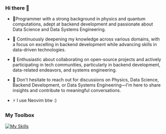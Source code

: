 ### Hi there 👋 

- 🔭Programmer with a strong background in physics and quantum computations, adept at backend development and passionate about Data Science and Data Systems Engineering.
  
- 🌱 Continuously deepening my knowledge across various domains, with a focus on excelling in backend development while advancing skills in data-driven technologies.

- 👯 Enthusiastic about collaborating on open-source projects and actively participating in tech communities, particularly in backend development, data-related endeavors, and systems engineering.

- 💬 Don't hesitate to reach out for discussions on Physics, Data Science, Backend Development, or Data Systems Engineering—I'm here to share insights and contribute to meaningful conversations.

- ⚡ I use Neovim btw :)

### My Toolbox
[![My Skills](https://skillicons.dev/icons?i=go,py,ts,cs,c,lua,anaconda,tensorflow,pytorch,sklearn,django,dotnet,vue,tailwind,nodejs,docker,raspberrypi)](https://skillicons.dev)

